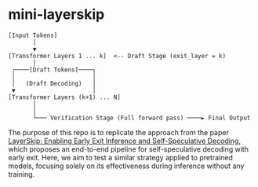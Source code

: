 # mini-layerskip


```plaintext
[Input Tokens] 
       │
       ▼
[Transformer Layers 1 ... k]  <-- Draft Stage (exit_layer = k)
       │
 ┌────[Draft Tokens]────┐
 │                      │
 │   (Draft Decoding)   │
 ▼                      │
[Transformer Layers (k+1) ... N]
       │
       │
       └─── Verification Stage (Full forward pass) ────► Final Output
```

The purpose of this repo is to replicate the approach from the paper [LayerSkip: Enabling Early Exit Inference and Self-Speculative Decoding](https://arxiv.org/abs/2404.16710), which proposes an end-to-end pipeline for self-speculative decoding with early exit. Here, we aim to test a similar strategy applied to pretrained models, focusing solely on its effectiveness during inference without any training.